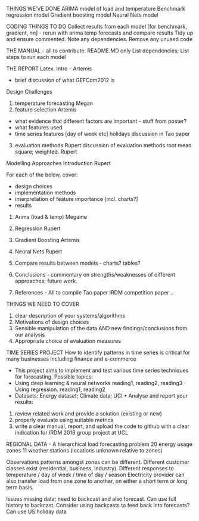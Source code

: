 THINGS WE’VE DONE
ARIMA model of load and temperature
Benchmark regression model
Gradient boosting model
Neural Nets model

CODING THINGS TO DO
Collect results from each model
[for benchmark, gradient, nn] - rerun with arima temp forecasts and compare results
Tidy up and ensure commented.  Note any dependencies.
Remove any unused code

THE MANUAL - all to contribute.
README.MD only
List dependencies; List steps to run each model

THE REPORT
Latex.
Intro - Artemis
 - brief discussion of what GEFCom2012 is

Design Challenges
1. temperature forecasting      Megan
2. feature selection						Artemis
- what evidence that different factors are important - stuff from poster?
- what features used
- time series features [day of week etc]
holidays
discussion in Tao paper
3. evaluation methods						Rupert
discussion of evaluation methods root mean square; weighted.  Rupert

Modelling Approaches
Introduction								Rupert

For each of the below, cover:
- design choices
- implementation methods
- interpretation of feature importance [incl. charts?]
- results

1. 	Arima		(load & temp)		Megame
2. 	Regression					 		Rupert
3. 	Gradient Boosting    		Artemis
4. 	Neural Nets					 		Rupert

5. Compare results between models - charts? tables?
6. Conclusions - commentary on strengths/weaknesses of different approaches; future work.   

7. References   -  All to compile
Tao paper
IRDM competition paper
..




THINGS WE NEED TO COVER
1) clear description of your systems/algorithms
2) Motivations of design choices
3) Sensible manipulation of the data
   AND new findings/conclusions from our analysis
4) Appropriate choice of evaluation measures


TIME SERIES PROJECT
How to identify patterns in time series is critical for many businesses including finance and e-commerce
 - This project aims to implement and test various time series techniques for forecasting. Possible topics:
 - Using deep learning & neural networks reading1, reading2, reading3 - Using regression. reading1, reading2
 - Datasets: Energy dataset; Climate data; UCI • Analyse and report your results:

1) review related work and provide a solution (existing or new)
2) properly evaluate using suitable metrics
3) write a clear manual, report, and upload the code to github with a clear indication for IRDM 2016 group project at UCL

REGIONAL DATA - A hierarchical load forecasting problem
20 energy usage zones
11 weather stations (locations unknown relative to zones)

Observations
patterns amongst zones can be different.
Different customer classes exist (residential, business, industry).
Different responses to temperature / day of week / time of day / season
Electricity provider can also transfer load from one zone to another, on either a short term or long term basis.

Issues
missing data; need to backcast and also forecast.  Can use full history to backcast.
Consider using backcasts to feed back into forecasts?
Can use US holiday data